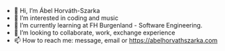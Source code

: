 - 👋 Hi, I’m Ábel Horváth-Szarka
- 👀 I’m interested in coding and music
- 🌱 I’m currently learning at FH Burgenland - Software Engineering.
- 💞️ I’m looking to collaborate, work, exchange experience
- 📫 How to reach me: message, email or https://abelhorvathszarka.com

<!---
abelhorvath04/abelhorvath04 is a ✨ special ✨ repository because its `README.md` (this file) appears on your GitHub profile.
You can click the Preview link to take a look at your changes.
--->

